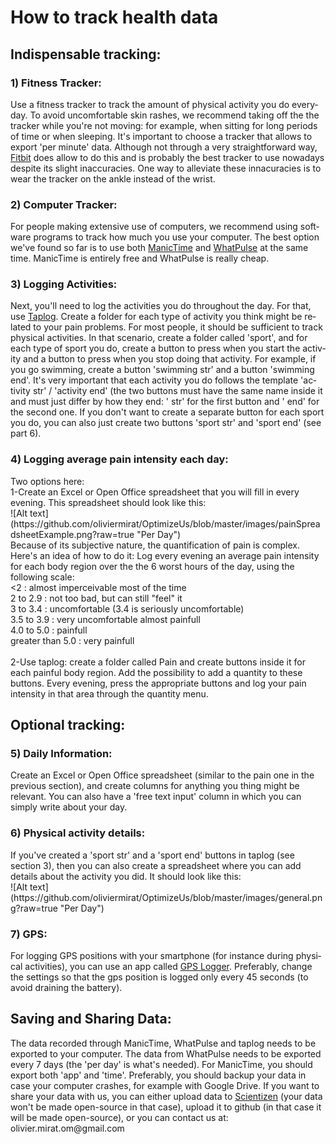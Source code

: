 # How to track health data

<H2 CLASS="western">Indispensable tracking:</H2>
<H3 CLASS="western">1) Fitness Tracker:</H3>
<P><SPAN LANG="en-US">Use a fitness tracker to track the amount of
physical activity you do everyday. To avoid uncomfortable skin
rashes, we recommend taking off the the tracker while you're not
moving: for example, when sitting for long periods of time or when
sleeping. It's important to choose a tracker that allows to export
'per minute' data. Although not through a very straightforward way,
<A HREF="https://www.fitbit.com/home" TARGET="_blank">Fitbit</A> does
allow to do this and is probably the best tracker to use nowadays
despite its slight inaccuracies. One way to alleviate these
innacuracies is to wear the tracker on the ankle instead of the
wrist.</SPAN></P>
<H3 CLASS="western">2) Computer Tracker:</H3>
<P><SPAN LANG="en-US">For people making extensive use of computers,
we recommend using software programs to track how much you use your
computer. The best option we've found so far is to use both <A HREF="https://www.manictime.com/download/" TARGET="_blank">ManicTime</A>
and <A HREF="https://whatpulse.org/" TARGET="_blank">WhatPulse</A> at
the same time. ManicTime is entirely free and WhatPulse is really
cheap. </SPAN>
</P>
<H3 CLASS="western">3) Logging Activities:</H3>
<P><SPAN LANG="en-US">Next, you'll need to log the activities you do
throughout the day. For that, use <A HREF="https://play.google.com/store/apps/details?id=com.waterbear.taglog&amp;hl=en" TARGET="_blank">Taplog</A>.
Create a folder for each type of activity you think might be related
to your pain problems. For most people, it should be sufficient to
track physical activities. In that scenario, create a folder called
'sport', and for each type of sport you do, create a button to press
when you start the activity and a button to press when you stop doing
that activity. For example, if you go swimming, create a button
'swimming str' and a button 'swimming end'. It's very important that
each activity you do follows the template 'activity str' / 'activity
end' (the two buttons must have the same name inside it and must just
differ by how they end: ' str' for the first button and ' end' for
the second one. If you don't want to create a separate button for
each sport you do, you can also just create two buttons 'sport str'
and 'sport end' (see part 6). </SPAN>
</P>
<H3 CLASS="western">4) Logging average pain intensity each day:</H3>
<P>Two options here: 
<br/>
1-Create an Excel or Open Office spreadsheet
that you will fill in every evening. This spreadsheet should look
like this: </br>
![Alt text](https://github.com/oliviermirat/OptimizeUs/blob/master/images/painSpreadsheetExample.png?raw=true "Per Day") 
</br>
Because of its subjective nature, the quantification of pain is complex. Here's an idea of how to do it:
Log every evening an average pain intensity for each body region over the the 6 worst hours of the day, using the following scale:<br/>
<2         : almost imperceivable most of the time<br/>
2   to 2.9 : not too bad, but can still "feel" it<br/>
3   to 3.4 : uncomfortable (3.4 is seriously uncomfortable)<br/>
3.5 to 3.9 : very uncomfortable almost painfull<br/>
4.0 to 5.0 : painfull<br/>
greater than 5.0 : very painfull<br/><br/>
2-Use taplog: create a folder called Pain and
create buttons inside it for each painful body region. Add the
possibility to add a quantity to these buttons. Every evening, press
the appropriate buttons and log your pain intensity in that area
through the quantity menu. 
</P>
<H2 CLASS="western">Optional tracking:</H2>
<H3 CLASS="western">5) Daily Information:</H3>
<P>Create an Excel or Open Office spreadsheet (similar to the pain
one in the previous section), and create columns for anything you
thing might be relevant. You can also have a 'free text input' column
in which you can simply write about your day. 
</P>
<H3 CLASS="western">6) Physical activity details:</H3>
<P>If you've created a 'sport str' and a 'sport end' buttons in
taplog (see section 3), then you can also create a spreadsheet where you
can add details about the activity you did. It should look like this:</br>
![Alt text](https://github.com/oliviermirat/OptimizeUs/blob/master/images/general.png?raw=true "Per Day") 
</br>
</P>
<H3 CLASS="western">7) GPS:</H3>
<P><SPAN LANG="en-US">For logging GPS positions with your smartphone
(for instance during physical activities), you can use an app called
<A HREF="https://play.google.com/store/apps/details?id=com.mendhak.gpslogger&amp;hl=en" TARGET="_blank">GPS
Logger</A>. Preferably, change the settings so that the gps position
is logged only every 45 seconds (to avoid draining the battery). </SPAN>
</P>
<H2 CLASS="western">Saving and Sharing Data:</H2>
<P>The data recorded through ManicTime, WhatPulse and taplog needs to
be exported to your computer. The data from WhatPulse needs to be
exported every 7 days (the 'per day' is what's needed). For
ManicTime, you should export both 'app' and 'time'. Preferably, you
should backup your data in case your computer crashes, for example
with Google Drive. If you want to share your data with us, you can either upload data to  
<a href='http://robinhood.scientizen.com/' target='_blank'>Scientizen</a> (your data won't be made open-source
in that case), upload it to github (in that case it will be made open-source), or you can contact us at: 
olivier.mirat.om@gmail.com 
</P>